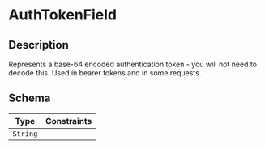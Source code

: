 # AuthTokenField

## Description
Represents a base-64 encoded authentication token - you will not need to decode this.
Used in bearer tokens and in some requests.

## Schema

| Type | Constraints |
| --- | --- |
| `String` |   |

